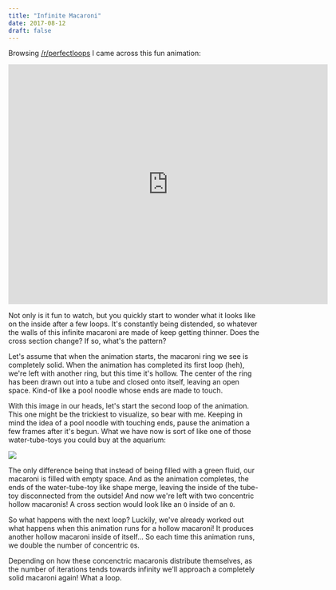 ```yaml
---
title: "Infinite Macaroni"
date: 2017-08-12
draft: false
---
```


Browsing [/r/perfectloops](https://www.reddit.com/r/perfectloops) I came across
this fun animation:

<iframe src='https://gfycat.com/ifr/NecessaryWideAlpaca' frameborder='0'
scrolling='no' allowfullscreen width='640' height='480'></iframe>

Not only is it fun to watch, but you quickly start to wonder what it looks like
on the inside after a few loops. It's constantly being distended, so whatever 
the walls of this infinite macaroni are made of keep getting thinner.  Does 
the cross section change? If so, what's the pattern?

Let's assume that when the animation starts, the macaroni ring we see is
completely solid. When the animation has completed its first loop (heh), we're
left with another ring, but this time it's hollow. The center of the ring has
been drawn out into a tube and closed onto itself, leaving an open space.
Kind-of like a pool noodle whose ends are made to touch.

With this image in our heads, let's start the second loop of the animation.
This one might be the trickiest to visualize, so bear with me. Keeping in mind
the idea of a pool noodle with touching ends, pause the animation a few frames
after it's begun. What we have now is sort of like one of those water-tube-toys
you could buy at the aquarium:

<img src="https://images-na.ssl-images-amazon.com/images/I/31kNjmC-WdL.jpg"/>

The only difference being that instead of being filled with a green fluid, our
macaroni is filled with empty space. And as the animation completes, the ends
of the water-tube-toy like shape merge, leaving the inside of the tube-toy
disconnected from the outside! And now we're left with two concentric hollow
macaronis! A cross section would look like an `O` inside of an `O`. 

So what happens with the next loop? Luckily, we've already worked out what
happens when this animation runs for a hollow macaroni! It produces another
hollow macaroni inside of itself... So each time this animation runs, we double
the number of concentric `O`s.

Depending on how these concenctric macaronis distribute themselves, as the
number of iterations tends towards infinity we'll approach a completely solid
macaroni again! What a loop.
